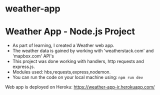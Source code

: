 # weather-app
# Weather App - Node.js Project

*  As part of learning, I created a Weather web app.
*  The weather data is gained by working with 'weatherstack.com' and 'mapbox.com' API's
*  This project was done working with handlers, http requests and express.js.
*  Modules used: hbs,requests,express,nodemon.
*  You can run the code on your local machine using: `npm run dev`

 Web app is deployed on Heroku: https://weather-app-ir.herokuapp.com/

